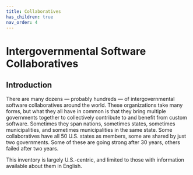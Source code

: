 ```yaml
---
title: Collaboratives
has_children: true
nav_order: 4
---
```


# Intergovernmental Software Collaboratives

## Introduction

There are many dozens — probably hundreds — of intergovernmental software collaboratives around the world. These organizations take many forms, but what they all have in common is that they bring multiple governments together to collectively contribute to and benefit from custom software. Sometimes they span nations, sometimes states, sometimes municipalities, and sometimes municipalities in the same state. Some collaboratives have all 50 U.S. states as members, some are shared by just two governments. Some of these are going strong after 30 years, others failed after two years.

This inventory is largely U.S.-centric, and limited to those with information available about them in English.

